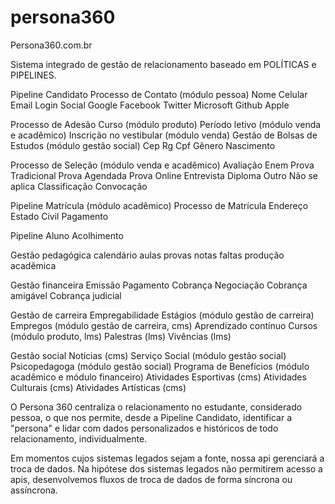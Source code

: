 # persona360

Persona360.com.br

Sistema integrado de gestão de relacionamento baseado em POLÍTICAS e PIPELINES.

Pipeline Candidato
Processo de Contato (módulo pessoa)
Nome
Celular
Email
Login Social
Google
Facebook
Twitter
Microsoft
Github
Apple

Processo de Adesão 
Curso (módulo produto)
Período letivo (módulo venda e acadêmico)
Inscrição no vestibular (módulo venda)
Gestão de Bolsas de Estudos (módulo gestão social)
Cep
Rg
Cpf
Gênero
Nascimento

Processo de Seleção (módulo venda e acadêmico)
Avaliação
Enem
Prova Tradicional
Prova Agendada
Prova Online
Entrevista
Diploma
Outro
Não se aplica
Classificação
Convocação

Pipeline Matrícula (módulo acadêmico)
Processo de Matrícula
Endereço
Estado Civil
Pagamento

Pipeline Aluno
Acolhimento

Gestão pedagógica
calendário
aulas
provas
notas
faltas
produção acadêmica

Gestão financeira
Emissão
Pagamento
Cobrança
Negociação
Cobrança amigável
Cobrança judicial

Gestão de carreira
Empregabilidade
Estágios (módulo gestão de carreira)
Empregos (módulo gestão de carreira, cms)
Aprendizado contínuo
Cursos (módulo produto, lms)
Palestras (lms)
Vivências (lms)

Gestão social
Notícias (cms)
Serviço Social (módulo gestão social)
Psicopedagoga (módulo gestão social)
Programa de Benefícios (módulo acadêmico e módulo financeiro)
Atividades Esportivas (cms)
Atividades Culturais (cms)
Atividades Artísticas (cms)

O Persona 360 centraliza o relacionamento no estudante, considerado pessoa, o que nos permite, desde a Pipeline Candidato, identificar a "persona" e lidar com dados personalizados e históricos de todo relacionamento, individualmente. 

Em momentos cujos sistemas legados sejam a fonte, nossa api gerenciará a troca de dados. Na hipótese dos sistemas legados não permitirem acesso a apis, desenvolvemos fluxos de troca de dados de forma síncrona ou assíncrona.

